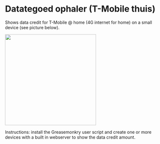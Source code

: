 # Datategoed ophaler (T-Mobile thuis)
Shows data credit for T-Mobile @ home (4G internet for home) on a small device (see picture below).

<img src="https://marcelv.net/db/2020/downloadteller-cilinder.jpg" width="300" />

Instructions: install the Greasemonkry user script and create one or more devices with a built in webserver to show the data credit amount.

